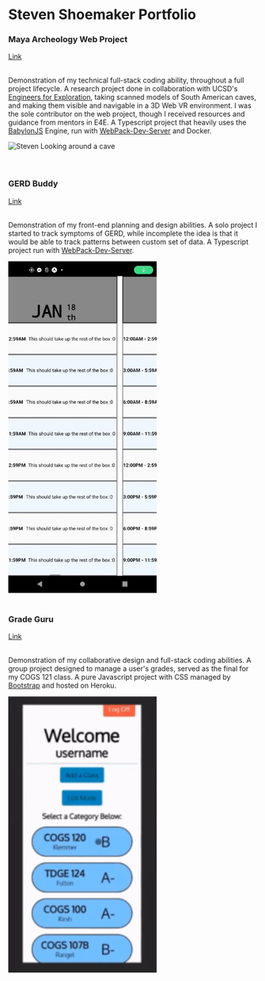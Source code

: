 # Steven Shoemaker Portfolio

### Maya Archeology Web Project

[Link](https://github.com/ucsdsteveshoe/Maya_Archeology_Web)  
<br />

Demonstration of my technical full-stack coding ability, throughout a full project lifecycle. A research project done in collaboration with UCSD's [Engineers for Exploration](https://e4e.ucsd.edu/maya-archaeology), taking scanned models of South American caves, and making them visible and navigable in a 3D Web VR environment. I was the sole contributor on the web project, though I received resources and guidance from mentors in E4E. A Typescript project that heavily uses the [BabylonJS](https://www.babylonjs.com/) Engine, run with [WebPack-Dev-Server](https://webpack.js.org/configuration/dev-server/) and Docker.

![Steven Looking around a cave](/maya.gif "Steven Looking around a cave")  
<br /> <br />

### GERD Buddy

[Link](https://github.com/ucsdsteveshoe/GERDBuddy)  
<br />

Demonstration of my front-end planning and design abilities. A solo project I started to track symptoms of GERD, while incomplete the idea is that it would be able to track patterns between custom set of data. A Typescript project run with [WebPack-Dev-Server](https://webpack.js.org/configuration/dev-server/).

<img src="buddy.gif" alt="Scrolling through days in GERDBuddy" width="300" title="Scrolling through days in GERDBuddy"/>
<br /> <br />

### Grade Guru

[Link](https://github.com/ucsdsteveshoe/Grade_Guru)  
<br />

Demonstration of my collaborative design and full-stack coding abilities. A group project designed to manage a user's grades, served as the final for my COGS 121 class. A pure Javascript project with CSS managed by [Bootstrap](https://getbootstrap.com/) and hosted on Heroku.

<img src="guru.gif" alt="Grade Guru test demo" width="300" title="Grade Guru test demo"/>